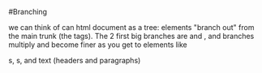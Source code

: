 #Branching

we can think of can html document as a tree: elements "branch out" from
the main trunk (the <html></html> tags). The 2 first big branches are <head> and <body>,
and branches multiply and become finer as you get to elements like <div>s, <tables>s, and text (headers and paragraphs)

